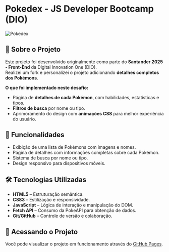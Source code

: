 # Pokedex - JS Developer Bootcamp (DIO)

![Pokedex](https://raw.githubusercontent.com/digitalinnovationone/js-developer-pokedex/main/assets/pokedex.png)

## 🧪 Sobre o Projeto

Este projeto foi desenvolvido originalmente como parte do **Santander 2025 - Front-End** da Digital Innovation One (DIO).  
Realizei um fork e personalizei o projeto adicionando **detalhes completos dos Pokémons**.

**O que foi implementado neste desafio:**

- Página de **detalhes de cada Pokémon**, com habilidades, estatísticas e tipos.  
- **Filtros de busca** por nome ou tipo.  
- Aprimoramento do design com **animações CSS** para melhor experiência do usuário.  

## 🚀 Funcionalidades

- Exibição de uma lista de Pokémons com imagens e nomes.  
- Página de detalhes com informações completas sobre cada Pokémon.  
- Sistema de busca por nome ou tipo.  
- Design responsivo para dispositivos móveis.  

## 🛠 Tecnologias Utilizadas

- **HTML5** – Estruturação semântica.  
- **CSS3** – Estilização e responsividade.  
- **JavaScript** – Lógica de interação e manipulação do DOM.  
- **Fetch API** – Consumo da PokeAPI para obtenção de dados.  
- **Git/GitHub** – Controle de versão e colaboração.  

## 🔗 Acessando o Projeto

Você pode visualizar o projeto em funcionamento através do [GitHub Pages](https://digitalinnovationone.github.io/js-developer-pokedex/).



